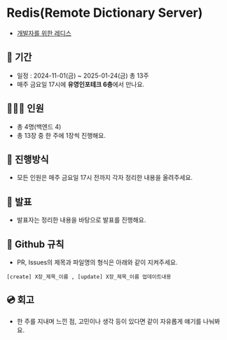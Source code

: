 # Redis(Remote Dictionary Server)

- [개발자를 위한 레디스](https://product.kyobobook.co.kr/detail/S000210785682)

## 📆 기간

- 일정 : 2024-11-01(금) ~ 2025-01-24(금) 총 13주
- 매주 금요일 17시에 **유영인포테크 6층**에서 만나요.

## 👨‍👩‍👦 인원

- 총 4명(백엔드 4)
- 총 13장 중 한 주에 1장씩 진행해요.

## 📜 진행방식

- 모든 인원은 매주 금요일 17시 전까지 각자 정리한 내용을 올려주세요.

## 🎤 발표

- 발표자는 정리한 내용을 바탕으로 발표를 진행해요.

## 🤝 Github 규칙

- PR, Issues의 제목과 파일명의 형식은 아래와 같이 지켜주세요.

```
[create] X장_제목_이름 , [update] X장_제목_이름 업데이트내용
```

## 💿 회고

- 한 주를 지내며 느낀 점, 고민이나 생각 등이 있다면 같이 자유롭게 얘기를 나눠봐요.
